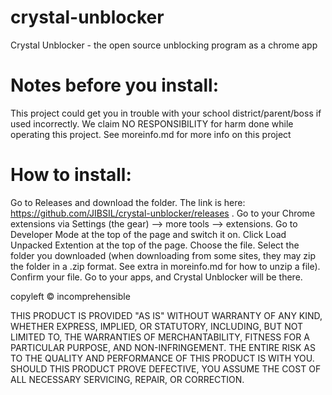 # crystal-unblocker
Crystal Unblocker - the open source unblocking program as a chrome app

# Notes before you install:
This project could get you in trouble with your school district/parent/boss if used incorrectly. We claim NO RESPONSIBILITY for harm done while operating this project.
See moreinfo.md for more info on this project


# How to install:

Go to Releases and download the folder. The link is here: https://github.com/JIBSIL/crystal-unblocker/releases . 
 Go to your Chrome extensions via Settings (the gear) —> more tools —> extensions.
 Go to Developer Mode at the top of the page and switch it on.
 Click Load Unpacked Extention at the top of the page.
 Choose the file.
 Select the folder you downloaded (when downloading from some sites, they may zip the folder in a .zip format. See extra in moreinfo.md for how to unzip a file).
 Confirm your file.
Go to your apps, and Crystal Unblocker will be there.

copyleft © incomprehensible

THIS PRODUCT IS PROVIDED "AS IS" WITHOUT WARRANTY OF ANY KIND, WHETHER EXPRESS, IMPLIED, OR STATUTORY, INCLUDING, BUT NOT LIMITED TO, THE WARRANTIES OF MERCHANTABILITY, FITNESS FOR A PARTICULAR PURPOSE, AND NON-INFRINGEMENT. THE ENTIRE RISK AS TO THE QUALITY AND PERFORMANCE OF THIS PRODUCT IS WITH YOU. SHOULD THIS PRODUCT PROVE DEFECTIVE, YOU ASSUME THE COST OF ALL NECESSARY SERVICING, REPAIR, OR CORRECTION.

